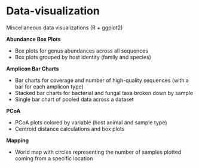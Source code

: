 # Data-visualization
Miscellaneous data visualizations (R + ggplot2)

**Abundance Box Plots**
* Box plots for genus abundances across all sequences
* Box plots grouped by host identity (family and species) 


**Amplicon Bar Charts**
* Bar charts for coverage and number of high-quality sequences (with a bar for each amplicon type)
* Stacked bar charts for bacterial and fungal taxa broken down by sample
* Single bar chart of pooled data across a dataset


**PCoA**
* PCoA plots colored by variable (host animal and sample type)
* Centroid distance calculations and box plots

**Mapping**
* World map with circles representing the number of samples plotted coming from a specific location
